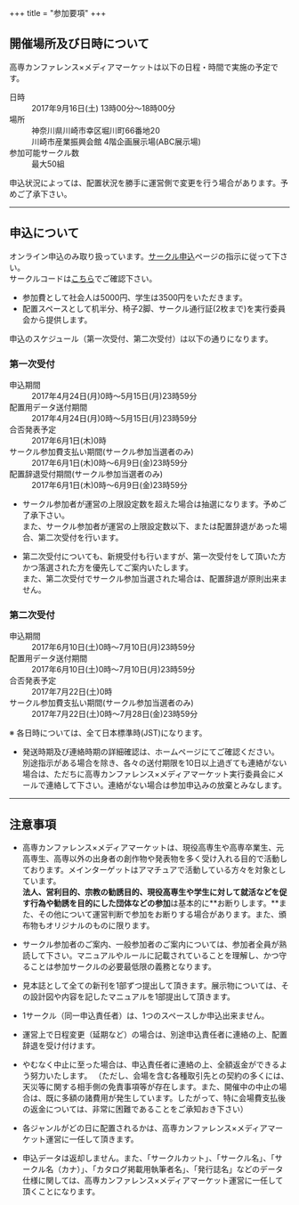 +++
title = "参加要項"
+++

## 開催場所及び日時について

高専カンファレンス×メディアマーケットは以下の日程・時間で実施の予定です。

<dl>
<dt>日時</dt>
<dd>2017年9月16日(土) 13時00分〜18時00分</dd>
<dt>場所</dt>
<dd>神奈川県川崎市幸区堀川町66番地20</dd>
<dd>川崎市産業振興会館 4階企画展示場(ABC展示場)</dd>
<dt>参加可能サークル数</dt>
<dd>最大50組</dd>
</dl>

申込状況によっては、配置状況を勝手に運営側で変更を行う場合があります。予めご了承下さい。

---

## 申込について

オンライン申込のみ取り扱っています。[サークル申込](/circles/)ページの指示に従って下さい。  
サークルコードは[こちら](/doc/genre_code.pdf)でご確認下さい。

* 参加費として社会人は5000円、学生は3500円をいただきます。
* 配置スペースとして机半分、椅子2脚、サークル通行証(2枚まで)を実行委員会から提供します。

申込のスケジュール（第一次受付、第二次受付）は以下の通りになります。


### 第一次受付

<dl>
<dt>申込期間</dt>
<dd>2017年4月24日(月)0時〜5月15日(月)23時59分</dd>
<dt>配置用データ送付期間</dt>
<dd>2017年4月24日(月)0時〜5月15日(月)23時59分</dd>
<dt>合否発表予定</dt>
<dd>2017年6月1日(木)0時</dd>
<dt>サークル参加費支払い期間(サークル参加当選者のみ)</dt>
<dd>2017年6月1日(木)0時〜6月9日(金)23時59分</dd>
<dt>配置辞退受付期間(サークル参加当選者のみ)</dt>
<dd>2017年6月1日(木)0時〜6月9日(金)23時59分</dd>
</dl>

* サークル参加者が運営の上限設定数を超えた場合は抽選になります。予めご了承下さい。  
また、サークル参加者が運営の上限設定数以下、または配置辞退があった場合、第二次受付を行います。

* 第二次受付についても、新規受付も行いますが、第一次受付をして頂いた方かつ落選された方を優先してご案内いたします。  
また、第二次受付でサークル参加当選された場合は、配置辞退が原則出来ません。

### 第二次受付

<dl>
<dt>申込期間</dt>
<dd>2017年6月10日(土)0時〜7月10日(月)23時59分</dd>
<dt>配置用データ送付期間</dt>
<dd>2017年6月10日(土)0時〜7月10日(月)23時59分</dd>
<dt>合否発表予定</dt>
<dd>2017年7月22日(土)0時</dd>
<dt>サークル参加費支払い期間(サークル参加当選者のみ)</dt>
<dd>2017年7月22日(土)0時〜7月28日(金)23時59分</dd>
</dl>

※ 各日時については、全て日本標準時(JST)になります。  

* 発送時期及び連絡時期の詳細確認は、ホームページにてご確認ください。  
別途指示がある場合を除き、各々の送付期限を10日以上過ぎても連絡がない場合は、ただちに高専カンファレンス×メディアマーケット実行委員会にメールで連絡して下さい。連絡がない場合は参加申込みの放棄とみなします。

---

## 注意事項

* 高専カンファレンス×メディアマーケットは、現役高専生や高専卒業生、元高専生、高専以外の出身者の創作物や発表物を多く受け入れる目的で活動しております。メインターゲットはアマチュアで活動している方々を対象としています。  
**法人、営利目的、宗教の勧誘目的、現役高専生や学生に対して就活などを促す行為や勧誘を目的にした団体などの参加**は基本的に**お断りします。**また、その他について運営判断で参加をお断りする場合があります。また、頒布物もオリジナルのものに限ります。

* サークル参加者のご案内、一般参加者のご案内については、参加者全員が熟読して下さい。マニュアルやルールに記載されていることを理解し、かつ守ることは参加サークルの必要最低限の義務となります。

*  見本誌として全ての新刊を1部ずつ提出して頂きます。展示物については、その設計図や内容を記したマニュアルを1部提出して頂きます。

* 1サークル（同一申込責任者）は、1つのスペースしか申込出来ません。

* 運営上で日程変更（延期など）の場合は、別途申込責任者に連絡の上、配置辞退を受け付けます。

* やむなく中止に至った場合は、申込責任者に連絡の上、全額返金ができるよう努力いたします。
（ただし、会場を含む各種取引先との契約の多くには、天災等に関する相手側の免責事項等が存在します。また、開催中の中止の場合は、既に多額の諸費用が発生しています。したがって、特に会場費支払後の返金については、非常に困難であることをご承知おき下さい）

* 各ジャンルがどの日に配置されるかは、高専カンファレンス×メディアマーケット運営に一任して頂きます。

* 申込データは返却しません。また、「サークルカット」、「サークル名」、「サークル名（カナ）」、「カタログ掲載用執筆者名」、「発行誌名」などのデータ仕様に関しては、高専カンファレンス×メディアマーケット運営に一任して頂くことになります。
